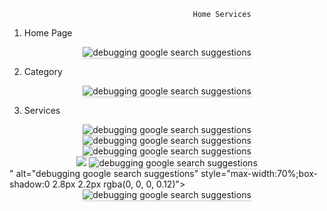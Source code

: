
                                             Home Services
1. Home Page                                             
<div style="text-align: center;">
    <img src="https://res.cloudinary.com/do3ufn1la/image/upload/v1718885439/Screenshot_2023-09-13_190626_vyjtjm.png" alt="debugging google search suggestions" style="max-width:70%;box-shadow:0 2.8px 2.2px rgba(0, 0, 0, 0.12)">
</div>

2. Category
<div style="text-align: center;">
    <img src="https://res.cloudinary.com/do3ufn1la/image/upload/v1718885438/Screenshot_2023-09-13_190759_elbaeu.png" alt="debugging google search suggestions" style="max-width:70%;box-shadow:0 2.8px 2.2px rgba(0, 0, 0, 0.12)">
</div>

3. Services
<div style="text-align: center;">
    <img src="https://res.cloudinary.com/do3ufn1la/image/upload/v1718885438/Screenshot_2023-09-13_191054_rtkk5s.png" alt="debugging google search suggestions" style="max-width:70%;box-shadow:0 2.8px 2.2px rgba(0, 0, 0, 0.12)">
</div>

<div style="text-align: center;">
    <img src="https://res.cloudinary.com/do3ufn1la/image/upload/v1718885390/add_services_abdfhe.png" alt="debugging google search suggestions" style="max-width:70%;box-shadow:0 2.8px 2.2px rgba(0, 0, 0, 0.12)">
</div>

<div style="text-align: center;">
    <img src="https://res.cloudinary.com/do3ufn1la/image/upload/v1718885388/Screenshot_2023-09-13_191219_gny3ts.png" alt="debugging google search suggestions" style="max-width:70%;box-shadow:0 2.8px 2.2px rgba(0, 0, 0, 0.12)">
</div>

<div style="text-align: center;">
    <img src="<div style="text-align: center;">
    <img src="https://res.cloudinary.com/do3ufn1la/image/upload/v1718885388/Screenshot_2023-09-13_191219_gny3ts.png" alt="debugging google search suggestions" style="max-width:70%;box-shadow:0 2.8px 2.2px rgba(0, 0, 0, 0.12)">
</div>" alt="debugging google search suggestions" style="max-width:70%;box-shadow:0 2.8px 2.2px rgba(0, 0, 0, 0.12)">
</div>
<div style="text-align: center;">
    <img src="https://res.cloudinary.com/do3ufn1la/image/upload/v1718885407/Screenshot_2023-09-13_191319_opsr9i.png" alt="debugging google search suggestions" style="max-width:70%;box-shadow:0 2.8px 2.2px rgba(0, 0, 0, 0.12)">
</div>

